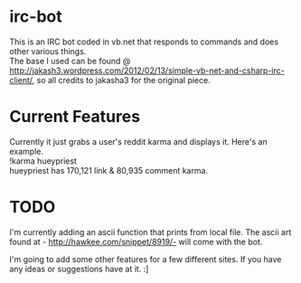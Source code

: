 irc-bot
=======

This is an IRC bot coded in vb.net that responds to commands and does other various things.<br>
The base I used can be found @ http://jakash3.wordpress.com/2012/02/13/simple-vb-net-and-csharp-irc-client/, so all credits to jakasha3 for the original piece.

Current Features
=======

Currently it just grabs a user's reddit karma and displays it. Here's an example.<br>
<bcpu>!karma hueypriest<br>
<karmabot> hueypriest has 170,121 link & 80,935 comment karma.<br>

TODO
=======
I'm currently adding an ascii function that prints from local file. The ascii art found at - http://hawkee.com/snippet/8919/- will come with the bot. 

I'm going to add some other features for a few different sites. If you have any ideas or suggestions have at it. :]
